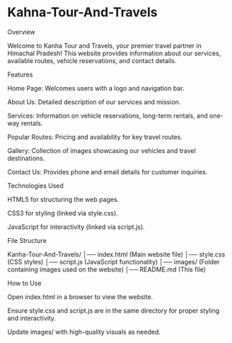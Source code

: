 # Kahna-Tour-And-Travels

Overview

Welcome to Kanha Tour and Travels, your premier travel partner in Himachal Pradesh! This website provides information about our services, available routes, vehicle reservations, and contact details.

Features

Home Page: Welcomes users with a logo and navigation bar.

About Us: Detailed description of our services and mission.

Services: Information on vehicle reservations, long-term rentals, and one-way rentals.

Popular Routes: Pricing and availability for key travel routes.

Gallery: Collection of images showcasing our vehicles and travel destinations.

Contact Us: Provides phone and email details for customer inquiries.

Technologies Used

HTML5 for structuring the web pages.

CSS3 for styling (linked via style.css).

JavaScript for interactivity (linked via script.js).

File Structure

Kanha-Tour-And-Travels/
│── index.html  (Main website file)
│── style.css   (CSS styles)
│── script.js   (JavaScript functionality)
│── images/     (Folder containing images used on the website)
│── README.md   (This file)

How to Use

Open index.html in a browser to view the website.

Ensure style.css and script.js are in the same directory for proper styling and interactivity.

Update images/ with high-quality visuals as needed.
